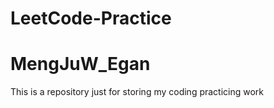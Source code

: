 # LeetCode-Practice
# MengJuW_Egan

This is a repository just for storing my coding practicing work
